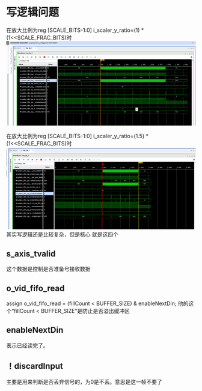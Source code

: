 # 写逻辑问题
在放大比例为reg [SCALE_BITS-1:0]			      i_scaler_y_ratio=(1) * (1<<SCALE_FRAC_BITS)时
![alt text](image.png)



在放大比例为reg [SCALE_BITS-1:0]			      i_scaler_y_ratio=(1.5) * (1<<SCALE_FRAC_BITS)时
![alt text](image-1.png)
其实写逻辑还是比较复杂，但是核心
就是这四个

## s_axis_tvalid
这个数据是控制是否准备号接收数据

## o_vid_fifo_read
assign o_vid_fifo_read = (fillCount < BUFFER_SIZE) & enableNextDin;
他的这个“fillCount < BUFFER_SIZE”是防止是否溢出缓冲区

## enableNextDin
表示已经读完了。

## ！discardInput

主要是用来判断是否丢弃信号的，为0是不丢。意思是这一帧不要了
